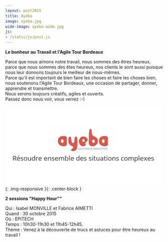 ```yaml
---
layout: post2015
title: Ayeba
image: ayeba.jpg
wide-image: ayeba-wide.jpg
js:
- /static/js/post.js
---
```


**Le bonheur au Travail et l'Agile Tour Bordeaux**

Parce que nous aimons notre travail, nous sommes des êtres heureux, parce que nous sommes des êtes heureux, 
nos clients le sont aussi puisque nous leur donnons toujours le meilleur de nous-mêmes.<br />
Parce qu'il est important de bien faire les choses et faire les choses bien, nous soutenons l'Agile Tour Bordeaux<!--more-->, une occasion de partager, donner, apprendre et transmettre.<br />
Nous serons toujours créatifs, agiles et ouverts.<br />
Passez donc nous voir, vous verrez :-)

![Alt text](/static/img/blog/ayeba-wide.jpg){: .img-responsive }{: .center-block }

**2 sessions "Happy Hour""**

Qui : Isabel MONVILLE et Fabrice AIMETTI<br />
Quand : 30 octobre 2015<br />
Où : EPITECH<br />
Temps : 10h30-11h30 et 11h45-12h45.<br />
Thème : Venez à la découverte de trucs et astuces pour être heureux au travail !
